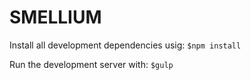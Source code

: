 # SMELLIUM

Install all development dependencies usig:
```$npm install```

Run the development server with:
```$gulp```
